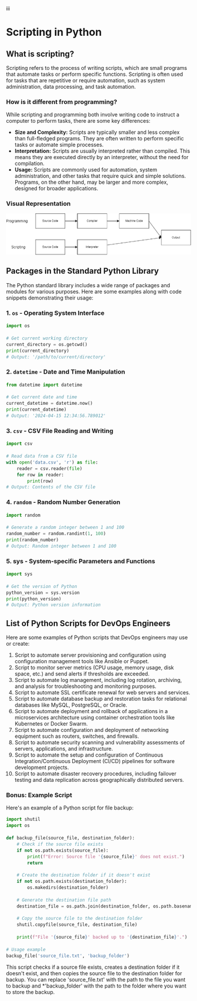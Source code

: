 iii
# Scripting in Python

## What is scripting?

Scripting refers to the process of writing scripts, which are small programs that automate tasks or perform specific functions. Scripting is often used for tasks that are repetitive or require automation, such as system administration, data processing, and task automation. 

### How is it different from programming?

While scripting and programming both involve writing code to instruct a computer to perform tasks, there are some key differences:

- **Size and Complexity:** Scripts are typically smaller and less complex than full-fledged programs. They are often written to perform specific tasks or automate simple processes.
- **Interpretation:** Scripts are usually interpreted rather than compiled. This means they are executed directly by an interpreter, without the need for compilation.
- **Usage:** Scripts are commonly used for automation, system administration, and other tasks that require quick and simple solutions. Programs, on the other hand, may be larger and more complex, designed for broader applications.

### Visual Representation

![scripting_vs_programming.drawio.png](images/scripting_vs_programming.drawio.png)

## Packages in the Standard Python Library

The Python standard library includes a wide range of packages and modules for various purposes. Here are some examples along with code snippets demonstrating their usage:

### 1. `os` - Operating System Interface

```python
import os

# Get current working directory
current_directory = os.getcwd()
print(current_directory)
# Output: '/path/to/current/directory'
```


### 2. `datetime` - Date and Time Manipulation

```python
from datetime import datetime

# Get current date and time
current_datetime = datetime.now()
print(current_datetime)
# Output: '2024-04-15 12:34:56.789012'
```

### 3. `csv` - CSV File Reading and Writing

```python
import csv

# Read data from a CSV file
with open('data.csv', 'r') as file:
    reader = csv.reader(file)
    for row in reader:
        print(row)
# Output: Contents of the CSV file
```

### 4. `random` - Random Number Generation

```python
import random

# Generate a random integer between 1 and 100
random_number = random.randint(1, 100)
print(random_number)
# Output: Random integer between 1 and 100
```

### 5. sys - System-specific Parameters and Functions

```python
import sys

# Get the version of Python
python_version = sys.version
print(python_version)
# Output: Python version information
```

## List of Python Scripts for DevOps Engineers

Here are some examples of Python scripts that DevOps engineers may use or create:

1. Script to automate server provisioning and configuration using configuration management tools like Ansible or Puppet.
2. Script to monitor server metrics (CPU usage, memory usage, disk space, etc.) and send alerts if thresholds are exceeded.
3. Script to automate log management, including log rotation, archiving, and analysis for troubleshooting and monitoring purposes.
4. Script to automate SSL certificate renewal for web servers and services.
5. Script to automate database backup and restoration tasks for relational databases like MySQL, PostgreSQL, or Oracle.
6. Script to automate deployment and rollback of applications in a microservices architecture using container orchestration tools like Kubernetes or Docker Swarm.
7. Script to automate configuration and deployment of networking equipment such as routers, switches, and firewalls.
8. Script to automate security scanning and vulnerability assessments of servers, applications, and infrastructure.
9. Script to automate the setup and configuration of Continuous Integration/Continuous Deployment (CI/CD) pipelines for software development projects.
10. Script to automate disaster recovery procedures, including failover testing and data replication across geographically distributed servers.

### Bonus: Example Script

Here's an example of a Python script for file backup:

```python
import shutil
import os

def backup_file(source_file, destination_folder):
    # Check if the source file exists
    if not os.path.exists(source_file):
        print(f"Error: Source file '{source_file}' does not exist.")
        return

    # Create the destination folder if it doesn't exist
    if not os.path.exists(destination_folder):
        os.makedirs(destination_folder)

    # Generate the destination file path
    destination_file = os.path.join(destination_folder, os.path.basename(source_file))

    # Copy the source file to the destination folder
    shutil.copyfile(source_file, destination_file)

    print(f"File '{source_file}' backed up to '{destination_file}'.")

# Usage example
backup_file('source_file.txt', 'backup_folder')
```

This script checks if a source file exists, creates a destination folder if it doesn't exist, and then copies the source file to the destination folder for backup. You can replace 'source_file.txt' with the path to the file you want to backup and *'backup_folder' with the path to the folder where you want to store the backup.

